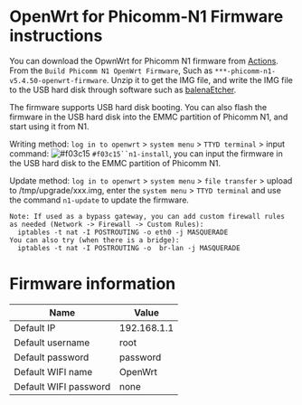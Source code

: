# OpenWrt for Phicomm-N1 Firmware instructions


You can download the OpwnWrt for Phicomm N1 firmware from [Actions](https://github.com/ophub/op/actions). From the `Build Phicomm N1 OpenWrt Firmware`, Such as `***-phicomm-n1-v5.4.50-openwrt-firmware`. Unzip it to get the IMG file, and write the IMG file to the USB hard disk through software such as [balenaEtcher](https://www.balena.io/etcher/).

The firmware supports USB hard disk booting. You can also flash the firmware in the USB hard disk into the EMMC partition of Phicomm N1, and start using it from N1.

Writing method: `log in to openwrt` > `system menu` > `TTYD terminal` > input command: ![#f03c15](https://placehold.it/15/f03c15/000000?text=+n1-install) `#f03c15``n1-install`, you can input the firmware in the USB hard disk to the EMMC partition of Phicomm N1.

Update method: `log in to openwrt` > `system menu` > `file transfer` > upload to /tmp/upgrade/xxx.img, enter the `system menu` > `TTYD terminal` and use the command `n1-update` to update the firmware.

```text
Note: If used as a bypass gateway, you can add custom firewall rules as needed (Network -> Firewall -> Custom Rules):
  iptables -t nat -I POSTROUTING -o eth0 -j MASQUERADE
You can also try (when there is a bridge): 
  iptables -t nat -I POSTROUTING -o  br-lan -j MASQUERADE
```

# Firmware information

| Name | Value |
| ---- | ---- |
| Default IP | 192.168.1.1 |
| Default username | root |
| Default password | password |
| Default WIFI name | OpenWrt |
| Default WIFI password | none |
